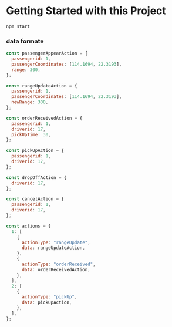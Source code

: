 # Getting Started with this Project

```npm start```

### data formate
```js
const passengerAppearAction = {
  passengerid: 1,
  passengerCoordinates: [114.1694, 22.3193],
  range: 300,
};

const rangeUpdateAction = {
  passengerid: 1,
  passengerCoordinates: [114.1694, 22.3193],
  newRange: 300,
};

const orderReceivedAction = {
  passengerid: 1,
  driverid: 17,
  pickUpTime: 30,
};

const pickUpAction = {
  passengerid: 1,
  driverid: 17,
};

const dropOffAction = {
  driverid: 17,
};

const cancelAction = {
  passengerid: 1,
  driverid: 17,
};

const actions = {
  1: [
    {
      actionType: "rangeUpdate",
      data: rangeUpdateAction,
    },
    {
      actionType: "orderReceived",
      data: orderReceivedAction,
    },
  ],
  2: [
    {
      actionType: "pickUp",
      data: pickUpAction,
    },
  ],
};

```

